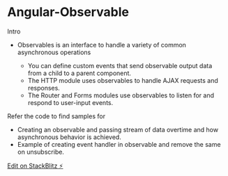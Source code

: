 # Angular-Observable

Intro

- Observables is an interface to handle a variety of common asynchronous operations

  - You can define custom events that send observable output data from a child to a parent component.
  - The HTTP module uses observables to handle AJAX requests and responses.
  - The Router and Forms modules use observables to listen for and respond to user-input events.

Refer the code to find samples for

- Creating an observable and passing stream of data overtime and how asynchronous behavior is achieved.
- Example of creating event handler in observable and remove the same on unsubscribe.

[Edit on StackBlitz ⚡️](https://stackblitz.com/edit/angular-ivy-tlrzwu)
